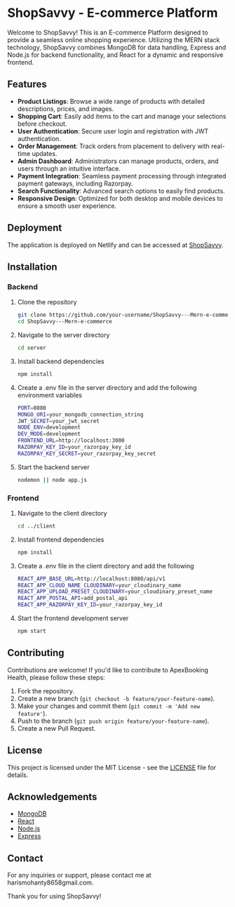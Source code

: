 # ShopSavvy - E-commerce Platform

Welcome to ShopSavvy! This is an E-commerce Platform designed to provide a seamless online shopping experience. Utilizing the MERN stack technology, ShopSavvy combines MongoDB for data handling, Express and Node.js for backend functionality, and React for a dynamic and responsive frontend.

## Features

- **Product Listings**: Browse a wide range of products with detailed descriptions, prices, and images.
- **Shopping Cart**: Easily add items to the cart and manage your selections before checkout.
- **User Authentication**: Secure user login and registration with JWT authentication.
- **Order Management**: Track orders from placement to delivery with real-time updates.
- **Admin Dashboard**: Administrators can manage products, orders, and users through an intuitive interface.
- **Payment Integration**: Seamless payment processing through integrated payment gateways, including Razorpay.
- **Search Functionality**: Advanced search options to easily find products.
- **Responsive Design**: Optimized for both desktop and mobile devices to ensure a smooth user experience.

## Deployment

The application is deployed on Netlify and can be accessed at [ShopSavvy](https://shop-savvy.netlify.app/).

## Installation

### Backend

1. Clone the repository

   ```bash
   git clone https://github.com/your-username/ShopSavvy---Mern-e-commerce.git
   cd ShopSavvy---Mern-e-commerce
   
2. Navigate to the server directory
   ```bash
   cd server
   
3. Install backend dependencies
   ```bash
   npm install

4. Create a .env file in the server directory and add the following environment variables
   ```bash
   PORT=8080
   MONGO_URI=your_mongodb_connection_string
   JWT_SECRET=your_jwt_secret
   NODE_ENV=development
   DEV_MODE=development
   FRONTEND_URL=http://localhost:3000
   RAZORPAY_KEY_ID=your_razorpay_key_id
   RAZORPAY_KEY_SECRET=your_razorpay_key_secret

5. Start the backend server
   ```bash
   nodemon || node app.js

### Frontend

1. Navigate to the client directory

   ```bash
   cd ../client
2. Install frontend dependencies

   ```bash
   npm install

3. Create a .env file in the client directory and add the following

   ```bash
   REACT_APP_BASE_URL=http://localhost:8080/api/v1
   REACT_APP_CLOUD_NAME_CLOUDINARY=your_cloudinary_name
   REACT_APP_UPLOAD_PRESET_CLOUDINARY=your_cloudinary_preset_name
   REACT_APP_POSTAL_API=add_postal_api
   REACT_APP_RAZORPAY_KEY_ID=your_razorpay_key_id
   
4. Start the frontend development server

   ```bash
   npm start


## Contributing

Contributions are welcome! If you'd like to contribute to ApexBooking Health, please follow these steps:

1. Fork the repository.
2. Create a new branch (`git checkout -b feature/your-feature-name`).
3. Make your changes and commit them (`git commit -m 'Add new feature'`).
4. Push to the branch (`git push origin feature/your-feature-name`).
5. Create a new Pull Request.

## License

This project is licensed under the MIT License - see the [LICENSE](LICENSE) file for details.

## Acknowledgements

- [MongoDB](https://www.mongodb.com/)
- [React](https://reactjs.org/)
- [Node.js](https://nodejs.org/)
- [Express](https://expressjs.com/)

## Contact

For any inquiries or support, please contact me at harismohanty8658gmail.com.

Thank you for using ShopSavvy!

